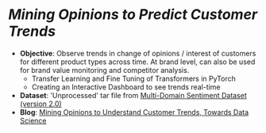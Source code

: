 # ***Mining Opinions to Predict Customer Trends*** <br>

* **Objective**: Observe trends in change of opinions / interest of customers for different product types across time. At brand level, can also be used for brand value monitoring and competitor analysis.
    * Transfer Learning and Fine Tuning of Transformers in PyTorch
    * Creating an Interactive Dashboard to see trends real-time
* **Dataset**: 'Unprocessed' tar file from [Multi-Domain Sentiment Dataset (version 2.0)](https://www.cs.jhu.edu/~mdredze/datasets/sentiment/)
* **Blog**: [Mining Opinions to Understand Customer Trends, Towards Data Science](https://towardsdatascience.com/mining-opinions-to-understand-customer-trends-part-1-of-2-e531793228b7)
